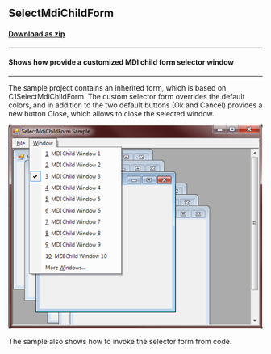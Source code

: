 ## SelectMdiChildForm
#### [Download as zip](https://grapecity.github.io/DownGit/#/home?url=https://github.com/GrapeCity/ComponentOne-WinForms-Samples/tree/master/NetFramework\Command\CS\SelectMdiChildForm)
____
#### Shows how provide a customized MDI child form selector window
____
The sample project contains an inherited form, which is based on C1SelectMdiChildForm.
The custom selector form overrides the default colors, and in addition to the two default buttons (Ok and Cancel) provides a new button Close, which allows to close the selected window.

![screenshot](screenshot.png)

The sample also shows how to invoke the selector form from code.